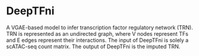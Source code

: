 # DeepTFni
A VGAE-based model to infer transcription factor regulatory network (TRN).
TRN is represented as an undirected graph, where V nodes represent TFs and 
E edges represent their interactions. The input of DeepTFni is solely a scATAC-seq
count matrix. The output of DeepTFni is the imputed TRN.

